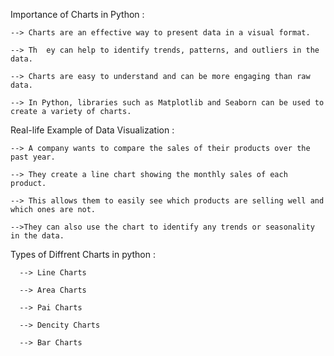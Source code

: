 Importance of Charts in Python :
    
    --> Charts are an effective way to present data in a visual format.
    
    --> Th  ey can help to identify trends, patterns, and outliers in the data.
    
    --> Charts are easy to understand and can be more engaging than raw data.
    
    --> In Python, libraries such as Matplotlib and Seaborn can be used to create a variety of charts.
    
Real-life Example of Data Visualization :

    --> A company wants to compare the sales of their products over the past year.

    --> They create a line chart showing the monthly sales of each product.

    --> This allows them to easily see which products are selling well and which ones are not.
    
    -->They can also use the chart to identify any trends or seasonality in the data.

Types of Diffrent Charts in python :

      --> Line Charts
      
      --> Area Charts
      
      --> Pai Charts
      
      --> Dencity Charts
      
      --> Bar Charts
